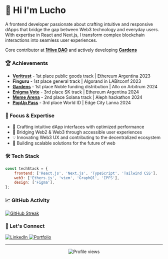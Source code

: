 # 🚀 Hi I'm Lucho
A frontend developer passionate about crafting intuitive and responsive dApps that bridge the gap between Web3 technology and everyday users. With expertise in React and Next.js, I transform complex blockchain interactions into seamless user experiences. 

Core contributor at [**1Hive DAO**](https://1hive.org) and actively developing [**Gardens**](https://gardens.fund)


### 🏆 Achievements
- [**Veritrust**](https://taikai.network/ethargentina/hackathons/buildathon-2023/projects/clkwmn1ka00nqt401wio2a8pe/idea) - 1st place public goods track | Ethereum Argentina 2023
- **Finguru** - 1st place general track | Algorand in LABitconf 2023
- [**Gardens**](https://app.buidlbox.io/projects/convictio?path=projects%2Fconvictio) - 1st place Noble funding distribution | Allo on Arbitrum 2024
- [**Enigma Vote**](https://taikai.network/ethargentina/hackathons/level-up-argentina-2024/projects/clzelhbkt07j0wx01vjcgcsi9/idea) - 3rd place SK track | Ethereum Argentina 2024
- [**Meme Arena**](https://dorahacks.io/buidl/15201/) - 2nd place Solana track | Aleph hackathon 2024
- [**PopUp Pass**](https://dorahacks.io/buidl/18507) - 3rd place World ID | Edge City Lanna 2024

### 🎯 Focus & Expertise
- 🎨 Crafting intuitive dApp interfaces with optimized performance
- 🔗 Bridging Web2 & Web3 through accessible user experiences
- 💡 Innovating Web3 UX and contributing to the decentralized ecosystem
- 🚀 Building scalable solutions for the future of web

### 🛠️ Tech Stack
```javascript
const techStack = {
    frontend: ['React.js', 'Next.js', 'TypeScript', 'Tailwind CSS'],
    web3: ['Ethers.js', 'viem', 'GraphQl', 'IPFS'],
    design: ['Figma'],
};
```

### 📈 GitHub Activity
[![GitHub Streak](https://github-readme-streak-stats.herokuapp.com/?user=lucianosc&theme=radical)](https://git.io/streak-stats)

### 🤝 Let's Connect
<div align="left">
  <a href="https://linkedin.com/in/luciano-scaminaci/" target="_blank">
    <img src="https://img.shields.io/badge/LinkedIn-0077B5?style=for-the-badge&logo=linkedin&logoColor=white" alt="LinkedIn" />
  </a>
  <a href="https://lucianodev-portfolio.netlify.app/" target="_blank">
    <img src="https://img.shields.io/badge/Portfolio-000000?style=for-the-badge&logo=about.me&logoColor=white" alt="Portfolio" />
  </a>
</div>

---
<div align="center">
  <img src="https://komarev.com/ghpvc/?username=lucianosc&style=flat-square&color=blue" alt="Profile views"/>
</div>
